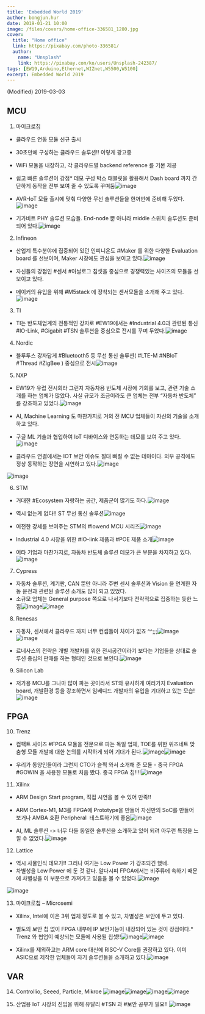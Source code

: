 ```yaml
---
title: 'Embedded World 2019'
author: bongjun.hur
date: 2019-01-21 10:00
image: /files/covers/home-office-336581_1280.jpg
cover:
  title: "Home office"
  link: https://pixabay.com/photo-336581/
  author:
    name: "Unsplash"
    link: https://pixabay.com/ko/users/Unsplash-242387/
tags: [EW19,Arduino,Ethernet,WIZnet,W5500,W5100]
excerpt: Embedded World 2019
---
```


(Modified) 2019-03-03

## MCU

1. 마이크로칩

*   클라우드 연동 모듈 신규 출시

*   30초만에 구성하는 클라우드 솔루션!! 이렇게 광고중

*   WiFi 모듈을 내장하고, 각 클라우드별 backend reference 를 기본 제공

*   쉽고 빠른 솔루션이 강점*   데모 구성 박스 태블릿을 활용해서 Dash board 까지
간단하게 동작을 전부 보여 줄 수 있도록 꾸며둠![image](https://66.media.tumblr.com/29805ff5d6e55e835c44e0ceb176ee8e/tumblr_inline_pntqybyJ3o1vss9ba_540.png)

*   AVR-IoT 모듈 출시에 맞춰 다양한 무선
솔루션들을 한꺼번에 준비해 두었다.![image](https://66.media.tumblr.com/ceebf869cdfc3fa6dedcc3c547902614/tumblr_inline_pntqzew4Ef1vss9ba_540.png)

*   기가비트 PHY 솔루션 모습들. End-node 뿐 아니라 middle 스위치 솔루션도 준비되어
있다.![image](https://66.media.tumblr.com/b0693c357d7fa4656412eac37f7616cd/tumblr_inline_pntqxcCWpY1vss9ba_540.png)

2. Infineon

*   산업계 특수분야에 집중되어 있던 인피니온도 #Maker 를
위한 다양한 Evaluation board 를 선보이며, Maker 시장에도
관심을 보이고 있다.![image](https://66.media.tumblr.com/14516c4f646b682a2b3559bb97c51b2e/tumblr_inline_pntralk5m51vss9ba_540.png)

*   자신들의 강점인 #센서 #아날로그 칩셋을 중심으로
경쟁력있는 사이즈의 모듈을 선보이고 있다.
*   메이커의 유입을 위해 #M5stack 에 장착되는
센서모듈을 소개해 주고 있다.![image](https://66.media.tumblr.com/75364cb64ee0082e966969ac85cab215/tumblr_inline_pntravbdAZ1vss9ba_540.png)

3. TI

*   TI는 반도체업계의 전통적인 강자로 #EW19에서는 #Industrial 4.0과 관련된 통신 #IO-Link, #Gigabit #TSN 솔루션을 중심으로 전시를 꾸며 두었다.![image](https://66.media.tumblr.com/c26e10d8b049f037932c6fb00a2f906e/tumblr_inline_pntrbdVzxf1vss9ba_540.png)

4. Nordic

*   블루투스 강자답게 #Bluetooth5 등 무선 통신
솔루션( #LTE-M #NBIoT #Thread #ZigBee ) 중심으로 전시![image](https://66.media.tumblr.com/33d589ce32b60be716e7fbf02e3cbb54/tumblr_inline_pntrjpAFVW1vss9ba_540.png)

5. NXP

*   EW19가 유럽 전시회라 그런지 자동차용 반도체 시장에 기회를 보고,
관련 기술 소개를 하는 업체가 많았다. 사실 규모가 조금이라도 큰 업체는 전부 “자동차 반도체” 를 강조하고 있었다.![image](https://66.media.tumblr.com/2958283296e316c23ddfe01faa3fcff3/tumblr_inline_pntrlv1W6s1vss9ba_540.png)

*   AI, Machine Learning 도 마찬가지로
거의 전 MCU 업체들이 자신의 기술을 소개하고 있다.
*   구글 ML 기술과 협업하여 IoT 디바이스와 연동하는 데모를 보여 주고 있다.![image](https://66.media.tumblr.com/d664b79dad2d007e320f54a14860ae47/tumblr_inline_pntrm9zC1r1vss9ba_540.png)

*   클라우드 연결에서는 IOT 보안 이슈도 절대
빠질 수 없는 테마이다. 외부 공격에도 정상 동작하는 장면을 시연하고 있다.![image](https://66.media.tumblr.com/f8334c20b430f936256d995f2a9f7b66/tumblr_inline_pntrmmJhES1vss9ba_540.png)

![image](https://66.media.tumblr.com/05fff21e0508d4a4394e4fb56ae5e132/tumblr_inline_pntrmv8scI1vss9ba_540.png)

6. STM

*   거대한 #Ecosystem 자랑하는 공간, 제품군이 많기도 하다.![image](https://66.media.tumblr.com/89188a9a7b264d85969f7b9978e0f62c/tumblr_inline_pntrnyKqxR1vss9ba_540.png)

*   역시 없는게 없다!! ST 무선 통신 솔루션![image](https://66.media.tumblr.com/0ee43526bd37cb96800e9c1936f076a0/tumblr_inline_pntro97HWT1vss9ba_540.png)

*   여전한 강세를 보여주는 STM의 #lowend MCU 시리즈![image](https://66.media.tumblr.com/513b22f48da699c952f9edf6b7319668/tumblr_inline_pntros1SXZ1vss9ba_540.png)

*   Industrial 4.0 시장을 위한 #IO-link 제품과 #POE 제품 소개![image](https://66.media.tumblr.com/bec7b514dd51ba264d5e66b433a0189c/tumblr_inline_pntrp3AI8g1vss9ba_540.png)

*   여타 기업과 마찬가지로, 자동차 반도체 솔루션 데모가 큰
부분을 차지하고 있다.![image](https://66.media.tumblr.com/bf0266087f1ea44e3174383a4bf438d5/tumblr_inline_pntrpfp8lq1vss9ba_540.png)

7. Cypress

*   자동차 솔루션, 계기판, CAN 뿐만 아니라 주변 센서 솔루션과 Vision 을 연계한 자동
운전과 관련된 솔루션 소개도 많이 되고 있었다.
*   소규모 업체는 General purpose 쪽으로 나서기보다 전략적으로 집중하는 듯한 느낌![image](https://66.media.tumblr.com/273685fcc60d29f1b786d9456160c849/tumblr_inline_pntsean01X1vss9ba_540.png)![image](https://66.media.tumblr.com/bf3bae381530645b40abcb8cefaaf0be/tumblr_inline_pntsdtbf5P1vss9ba_540.png)

8. Renesas

*   자동차, 센서에서 클라우드 까지 너무 컨셉들이 차이가 없죠 ^^;;;![image](https://66.media.tumblr.com/816a2f3146bf477550f8bb6a1ad8bcd3/tumblr_inline_pntsg4tvOt1vss9ba_540.png)![image](https://66.media.tumblr.com/f92311c60833f55ab0f91c819afffd98/tumblr_inline_pntsgdNXXI1vss9ba_540.png)

*   르네사스의 전략은 개별 개발자를 위한 전시공간이라기 보다는 기업들을 상대로 솔루션 중심의 판매를 하는 형태인 것으로 보인다.![image](https://66.media.tumblr.com/52c31f54d208764cf7f49baad550b255/tumblr_inline_pntshhhQby1vss9ba_540.png)

9. Silicon Lab

*   저가용 MCU를 그나마 많이 파는 곳이라서 ST와 유사하게 여러가지 Evaluation board, 개발환경 등을 강조하면서 임베디드 개발자의 유입을 기대하고 있는 모습!![image](https://66.media.tumblr.com/5f4d579e2f0c1d1975e72c93f9b58c34/tumblr_inline_pntsi4FYCa1vss9ba_540.png)

## FPGA

10. Trenz

*   컴팩트 사이즈 #FPGA 모듈을 전문으로 파는
독일 업체, TOE를 위한 위즈네트 맞춤형 모듈 개발에 대한 논의를 시작하게 되어 기대가 된다.![image](https://66.media.tumblr.com/3d76e6f9c7141adeff52335896227bd1/tumblr_inline_pntsmrZ9J21vss9ba_540.png)![image](https://66.media.tumblr.com/6485af7375d3f624cbe47745ccbac91f/tumblr_inline_pntsn5ssF01vss9ba_540.png)

*   우리가 동양인들이라 그런지 CTO가 슬쩍 와서 소개해 준 모듈 - 중국 FPGA #GOWIN 을 사용한
모듈로 처음 봤다. 중국 FPGA 칩!!!!![image](https://66.media.tumblr.com/0ef02733fb86857d6c1aa851a953eee5/tumblr_inline_pntsniLbtc1vss9ba_540.png)

11. Xilinx

*   ARM Design Start program, 직접 시연을 볼 수 있어 만족!!
*   ARM Cortex-M1, M3를 FPGA에 Prototype을 만들어 자신만의 SoC를 만들어 보거나 AMBA 호환 Peripheral&nbsp; 테스트하기에 좋음![image](https://66.media.tumblr.com/2a3977a56afde145f58711f0eb2f4df2/tumblr_inline_pntsz5DjDA1vss9ba_540.png)

*   AI, ML 솔루션 -&gt; 너무 다들 동일한 솔루션을 소개하고 있어 되려 아무런 특징을 느낄 수 없었다.![image](https://66.media.tumblr.com/2f09829b4086dfa02ccc41a9c2b88881/tumblr_inline_pntsq3jiZR1vss9ba_540.png)

12. Lattice

*   역시 사물인식 데모가!! 그러나 여기는 Low Power 가 강조되긴 했네.
*   차별성을 Low Power 에 둔 것 같다. 알다시피 FPGA에서는 비주류에 속하기 때문에 차별성을 이 부분으로
가져가고 있음을 볼 수 있었다.![image](https://66.media.tumblr.com/46251420d1b261d4b2512a46146ce940/tumblr_inline_pntt53jOWZ1vss9ba_540.png)

![image](https://66.media.tumblr.com/3fe39cd2d3389e8c12ea64ed41fde7b6/tumblr_inline_pntt64A9yi1vss9ba_540.png)

13. 마이크로칩 –
Microsemi

*   Xilinx, Intel에 이은 3위 업체 정도로 볼 수 있고, 차별성은 보안에 두고 있다.
*   별도의 보안 칩 없이 FPGA 내부에 IP 보안기능이 내장되어 있는 것이 장점이다.*   Trenz 와 협업이 예상되는 모듈에 사용될
칩셋!!![image](https://66.media.tumblr.com/303a2c7dc62f354ddd648921b0140f89/tumblr_inline_pntt6rWfSl1vss9ba_540.png)![image](https://66.media.tumblr.com/36ccd28b87edd161b2e86698c2f0b899/tumblr_inline_pntt86uuKG1vss9ba_540.png)

*   Xilinx를 제외하고는 ARM core 대신에 RISC-V Core를 권장하고 있다. 이미 ASIC으로 제작한 업체들이 자기 솔루션들을 소개하고 있다.![image](https://66.media.tumblr.com/0f268b8a86ac508ec7a0e4c91ee76270/tumblr_inline_pntt90yGk01vss9ba_540.png)

## VAR

14. Controllio, Seeed, Particle, Mikroe
![image](https://66.media.tumblr.com/4950bc0c6e1c655e462c3a0436c0f4e2/tumblr_inline_pnttafpoSF1vss9ba_540.png)![image](https://66.media.tumblr.com/8b11c1204253ec3202fe2a922c8b70e3/tumblr_inline_pnttao430v1vss9ba_540.png)![image](https://66.media.tumblr.com/f70bfe768aeff63202be0b7050095308/tumblr_inline_pnttavVY5C1vss9ba_540.png)![image](https://66.media.tumblr.com/dbc336af842b9c2ef978856acc849d53/tumblr_inline_pnttb4Sdfx1vss9ba_540.png)

15. 산업용 IoT 시장의 진입을 위해 유달리 #TSN 과 #보안 공부가 필요!!
![image](https://66.media.tumblr.com/e2634ee33b25ca178facdb13bbdcae9e/tumblr_inline_pnttcusnRM1vss9ba_540.png)
